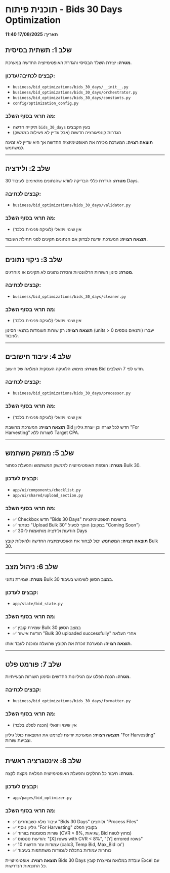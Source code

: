 # תוכנית פיתוח - Bids 30 Days Optimization
**תאריך: 17/08/2025 11:40**

## שלב 1: תשתית בסיסית
**מטרה:** יצירת השלד הבסיסי והגדרת האופטימיזציה החדשה במערכת.

### קבצים לכתיבה/עדכון:
- `business/bid_optimizations/bids_30_days/__init__.py`
- `business/bid_optimizations/bids_30_days/orchestrator.py`
- `business/bid_optimizations/bids_30_days/constants.py`
- `config/optimization_config.py`

### מה תראי בסוף השלב:
- תיקייה חדשה `bids_30_days` בעץ הקבצים
- הגדרות קונפיגורציה חדשות (אבל עדיין לא פעילות בממשק)

**תוצאה רצויה:** המערכת מכירה את האופטימיזציה החדשה אך היא עדיין לא זמינה למשתמש.

---

## שלב 2: ולידציה
**מטרה:** הגדרת כללי הבדיקה לוודא שהנתונים מתאימים לעיבוד 30 Days.

### קבצים לכתיבה:
- `business/bid_optimizations/bids_30_days/validator.py`

### מה תראי בסוף השלב:
- אין שינוי ויזואלי (לוגיקה פנימית בלבד)

**תוצאה רצויה:** המערכת יודעת לבדוק אם הנתונים תקינים לפני תחילת העיבוד.

---

## שלב 3: ניקוי נתונים
**מטרה:** סינון השורות הרלוונטיות והסרת נתונים לא תקינים או מוחרגים.

### קבצים לכתיבה:
- `business/bid_optimizations/bids_30_days/cleaner.py`

### מה תראי בסוף השלב:
- אין שינוי ויזואלי (לוגיקה פנימית בלבד)

**תוצאה רצויה:** רק שורות העומדות בתנאי הסינון (units > 0 ותנאים נוספים) יעברו לעיבוד.

---

## שלב 4: עיבוד חישובים
**מטרה:** מימוש הלוגיקה העסקית המלאה של חישוב Bid חדש לפי 7 השלבים.

### קבצים לכתיבה:
- `business/bid_optimizations/bids_30_days/processor.py`

### מה תראי בסוף השלב:
- אין שינוי ויזואלי (לוגיקה פנימית בלבד)

**תוצאה רצויה:** המערכת מחשבת Bid חדש לכל שורה וכן יוצרת גיליון "For Harvesting" לשורות ללא Target CPA.

---

## שלב 5: ממשק משתמש
**מטרה:** הוספת האופטימיזציה לממשק המשתמש והפעלת כפתור Bulk 30.

### קבצים לעדכון:
- `app/ui/components/checklist.py`
- `app/ui/shared/upload_section.py`

### מה תראי בסוף השלב:
- ✅ Checkbox חדש "Bids 30 Days" ברשימת האופטימיזציות
- ✅ כפתור "Upload Bulk 30" הופך לפעיל (במקום "Coming Soon")
- ✅ הודעות ולידציה מותאמות ל-30 Days

**תוצאה רצויה:** המשתמש יכול לבחור את האופטימיזציה החדשה ולהעלות קובץ Bulk 30.

---

## שלב 6: ניהול מצב
**מטרה:** שמירת נתוני Bulk 30 במצב הסשן לשימוש בעיבוד.

### קבצים לעדכון:
- `app/state/bid_state.py`

### מה תראי בסוף השלב:
- ✅ שמירת קובץ Bulk 30 במצב הסשן
- ✅ הודעת אישור "Bulk 30 uploaded successfully" אחרי העלאה

**תוצאה רצויה:** המערכת זוכרת את הקובץ שהועלה ומוכנה לעבד אותו.

---

## שלב 7: פורמט פלט
**מטרה:** הכנת הפלט עם הגיליונות החדשים וסימון השורות הבעייתיות.

### קבצים לכתיבה:
- `business/bid_optimizations/bids_30_days/formatter.py`

### מה תראי בסוף השלב:
- אין שינוי ויזואלי (הכנה לפלט בלבד)

**תוצאה רצויה:** המערכת יודעת לפרמט את התוצאות כולל גיליון "For Harvesting" וצביעת שורות.

---

## שלב 8: אינטגרציה ראשית
**מטרה:** חיבור כל החלקים והפעלת האופטימיזציה המלאה מקצה לקצה.

### קבצים לעדכון:
- `app/pages/bid_optimizer.py`

### מה תראי בסוף השלב:
- ✅ עיבוד מלא כשבוחרים "Bids 30 Days" ולוחצים "Process Files"
- ✅ גיליון נוסף "For Harvesting" בקובץ הפלט
- ✅ שורות מסומנות בוורוד (CVR < 8%, שגיאות, Bid מחוץ לטווח)
- ✅ הודעות סטטוס: "[X] rows with CVR < 8%", "[Y] errored rows"
- ✅ 10 עמודות עזר חדשות (calc3, Temp Bid, Max_Bid וכו')
- ✅ כותרות עמודות בתכלת לעמודות משתתפות בעיבוד

**תוצאה רצויה:** אופטימיזציית Bids 30 Days עובדת במלואה ומייצרת קובץ Excel עם כל התוצאות הנדרשות.